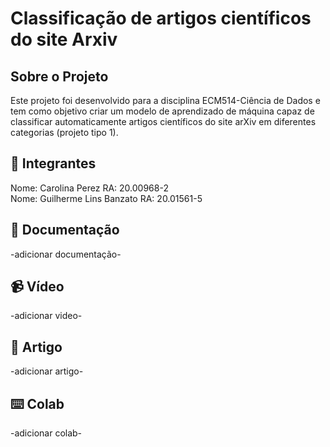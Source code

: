 # Classificação de artigos científicos do site Arxiv
## Sobre o Projeto
Este projeto foi desenvolvido para a disciplina ECM514-Ciência de Dados e tem como objetivo criar um modelo de aprendizado de máquina capaz de classificar automaticamente artigos científicos do site arXiv em diferentes categorias (projeto tipo 1).
## 👥 Integrantes
Nome: Carolina Perez RA: 20.00968-2
<br/>
Nome: Guilherme Lins Banzato RA: 20.01561-5
## 📝 Documentação
-adicionar documentação-
## 📹 Vídeo
-adicionar video-
## 📄 Artigo
-adicionar artigo-
## ⌨️ Colab
-adicionar colab-
